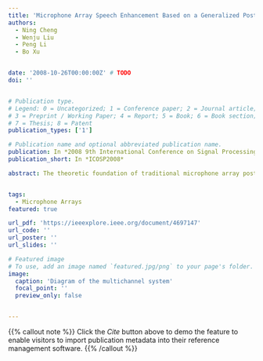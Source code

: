 ```yaml
---
title: 'Microphone Array Speech Enhancement Based on a Generalized Post-Filter and a Novel Perceptual Filter'
authors:
  - Ning Cheng
  - Wenju Liu
  - Peng Li
  - Bo Xu


date: '2008-10-26T00:00:00Z' # TODO
doi: ''


# Publication type.
# Legend: 0 = Uncategorized; 1 = Conference paper; 2 = Journal article;
# 3 = Preprint / Working Paper; 4 = Report; 5 = Book; 6 = Book section;
# 7 = Thesis; 8 = Patent
publication_types: ['1']

# Publication name and optional abbreviated publication name.
publication: In *2008 9th International Conference on Signal Processing*
publication_short: In *ICOSP2008*

abstract: The theoretic foundation of traditional microphone array post-filters is the assumption that the noise between sensors is uncorrelated. However, this assumption is inaccurate in real environments since the correlated noise exists. In this paper, a generalized microphone array post-filter is proposed to deal with both the correlated and uncorrelated noise in environments and a novel perceptual filter is proposed to reduce the musical residual noise introduced by the post-filter. Experiments show that the proposed technique produces impressive results in terms of quality measures of the enhanced speech.


tags:
  - Microphone Arrays
featured: true

url_pdf: 'https://ieeexplore.ieee.org/document/4697147'
url_code: ''
url_poster: ''
url_slides: ''

# Featured image
# To use, add an image named `featured.jpg/png` to your page's folder.
image:
  caption: 'Diagram of the multichannel system'
  focal_point: ''
  preview_only: false


---
```


{{% callout note %}}
Click the _Cite_ button above to demo the feature to enable visitors to import publication metadata into their reference management software.
{{% /callout %}}


